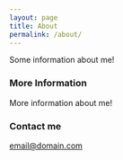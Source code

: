 ```yaml
---
layout: page
title: About
permalink: /about/
---
```


Some information about me!

### More Information

More information about me!

### Contact me

[email@domain.com](mailto:email@domain.com)

